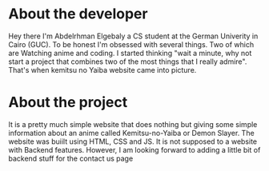 # About the developer
Hey there I'm Abdelrhman Elgebaly a CS student at the German Univerity in Cairo (GUC). To be honest I'm obsessed with several things. Two of which are Watching anime and coding.
I started thinking "wait a minute, why not start a project that combines two of the most things that I really admire". That's when kemitsu no Yaiba website came into picture.

# About the project
It is a pretty much simple website that does nothing but giving some simple information about an anime called Kemitsu-no-Yaiba or Demon Slayer.
The website was buiilt using HTML, CSS and JS. It is not supposed to a website with Backend features. However, I am looking forward to adding a little bit of backend stuff for the contact us page

